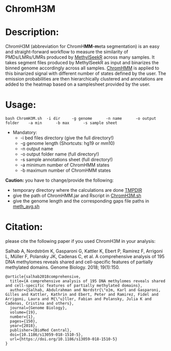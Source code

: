 # ChromH3M
# Description:
ChromH3M (abbreviation for ChromH**MM-m**eta segmentation) is an easy and straight-forward workflow to measure the similarity of PMDs/LMRs/UMRs produced by [MethylSeekR](https://bioconductor.org/packages/release/bioc/html/MethylSeekR.html) across many samples.
It takes segment files produced by MethylSeekR as input and binarizes the binned genome accordingly across all samples. [ChromHMM](http://compbio.mit.edu/ChromHMM/) is applied to this binarized signal with different number of states defined by the user. The emission probabilities are then hierarchically clustered and annotations are added to the heatmap based on a samplesheet provided by the user.

# Usage:
 ``bash ChromH3M.sh  -i dir     -g genome      -n name      -o output folder    -a min      -b max      -s sample sheet``

 - Mandatory:
   - -i bed files directory (give the full directory!)
   - -g genome length (Shortcuts: hg19 or mm10)
   - -n output name
   - -o output folder name (full directory!)
   - -s sample annotations sheet (full directory!)
   - -a minimum number of ChromHMM states
   - -b maximum number of ChromHMM states

**Caution:**
you have to change/provide the following:
 - temporary directory where the calculations are done [TMPDIR](https://github.com/asalhab/ChromH3M/blob/master/ChromH3M.sh#L61)
 - give the path of ChromHMM.jar and Rscript in [ChromH3M.sh](https://github.com/asalhab/ChromH3M/blob/master/ChromH3M.sh#L58)
 - give the genome length and the corresponding gaps file paths in [meth\_avg.sh](https://github.com/asalhab/ChromH3M/blob/master/meth_avg.sh#L49)
 
# Citation:
please cite the following paper if you used ChromH3M in your analysis:

Salhab A, Nordström K, Gasparoni G, Kattler K, Ebert P, Ramirez F, Arrigoni L, Müller F, Polansky JK, Cadenas C, et al. A comprehensive analysis of 195 DNA methylomes reveals shared and cell-specific features of partially methylated domains. Genome Biology. 2018; 19(1):150.

```Tex
@article{salhab2018comprehensive,
  title={A comprehensive analysis of 195 DNA methylomes reveals shared and cell-specific features of partially methylated domains},
  author={Salhab, Abdulrahman and Nordstr{\"o}m, Karl and Gasparoni, Gilles and Kattler, Kathrin and Ebert, Peter and Ramirez, Fidel and Arrigoni, Laura and M{\"u}ller, Fabian and Polansky, Julia K and Cadenas, Cristina and others},
  journal={Genome Biology},
  volume={19},
  number={1},
  pages={150},
  year={2018},
  publisher={BioMed Central},
  doi={10.1186/s13059-018-1510-5},
  url={https://doi.org/10.1186/s13059-018-1510-5}
}
```


